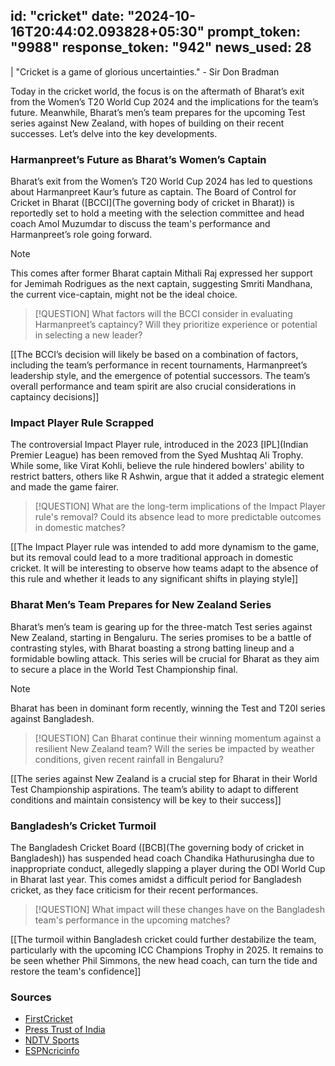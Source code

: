 
id: "cricket"
date: "2024-10-16T20:44:02.093828+05:30"
prompt_token: "9988"
response_token: "942"
news_used: 28
------
| "Cricket is a game of glorious uncertainties." - Sir Don Bradman 

Today in the cricket world, the focus is on the aftermath of Bharat’s exit from the Women’s T20 World Cup 2024 and the implications for the team’s future. Meanwhile,  Bharat’s men’s team prepares for the upcoming Test series against New Zealand, with hopes of building on their recent successes.  Let’s delve into the key developments.

### Harmanpreet’s Future as Bharat’s Women’s Captain

Bharat’s exit from the Women’s T20 World Cup 2024 has led to questions about Harmanpreet Kaur’s future as captain. The Board of Control for Cricket in Bharat ([BCCI](The governing body of cricket in Bharat)) is reportedly set to hold a meeting with the selection committee and head coach Amol Muzumdar to discuss the team's performance and Harmanpreet’s role going forward. 

> [!NOTE] 
> This comes after former Bharat captain Mithali Raj expressed her support for Jemimah Rodrigues as the next captain, suggesting Smriti Mandhana, the current vice-captain, might not be the ideal choice.

> [!QUESTION]
> What factors will the BCCI consider in evaluating Harmanpreet’s captaincy? Will they prioritize experience or potential in selecting a new leader?

[[The BCCI’s decision will likely be based on a combination of factors, including the team’s performance in recent tournaments, Harmanpreet’s leadership style, and the emergence of potential successors.  The team’s overall performance and team spirit are also crucial considerations in captaincy decisions]]

### Impact Player Rule Scrapped

The controversial Impact Player rule, introduced in the 2023 [IPL](Indian Premier League) has been removed from the Syed Mushtaq Ali Trophy. While some, like Virat Kohli, believe the rule hindered bowlers' ability to restrict batters, others like R Ashwin, argue that it added a strategic element and made the game fairer.

> [!QUESTION]
> What are the long-term implications of the Impact Player rule's removal?  Could its absence lead to more predictable outcomes in domestic matches?

[[The Impact Player rule was intended to add more dynamism to the game, but its removal could lead to a more traditional approach in domestic cricket.  It will be interesting to observe how teams adapt to the absence of this rule and whether it leads to any significant shifts in playing style]]

### Bharat Men’s Team Prepares for New Zealand Series

Bharat’s men’s team is gearing up for the three-match Test series against New Zealand, starting in Bengaluru.  The series promises to be a battle of contrasting styles, with Bharat boasting a strong batting lineup and a formidable bowling attack.  This series will be crucial for Bharat as they aim to secure a place in the World Test Championship final. 

> [!NOTE]
> Bharat has been in dominant form recently, winning the Test and T20I series against Bangladesh.  

> [!QUESTION]
> Can Bharat continue their winning momentum against a resilient New Zealand team? Will the series be impacted by weather conditions, given recent rainfall in Bengaluru?

[[The series against New Zealand is a crucial step for Bharat in their World Test Championship aspirations.  The team’s ability to adapt to different conditions and maintain consistency will be key to their success]]

### Bangladesh’s Cricket Turmoil

The Bangladesh Cricket Board ([BCB](The governing body of cricket in Bangladesh)) has suspended head coach Chandika Hathurusingha due to inappropriate conduct, allegedly slapping a player during the ODI World Cup in Bharat last year.  This comes amidst a difficult period for Bangladesh cricket, as they face criticism for their recent performances. 

> [!QUESTION]
>  What impact will these changes have on the Bangladesh team's performance in the upcoming matches?

[[The turmoil within Bangladesh cricket could further destabilize the team, particularly with the upcoming ICC Champions Trophy in 2025. It remains to be seen whether Phil Simmons, the new head coach, can turn the tide and restore the team's confidence]]

### Sources

- [FirstCricket](https://www.firstpost.com/)
- [Press Trust of India](https://www.firstpost.com/)
- [NDTV Sports](https://sports.ndtv.com/)
- [ESPNcricinfo](https://www.espncricinfo.com/) 

